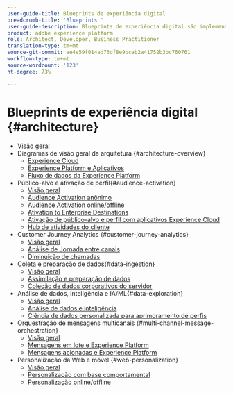 ```yaml
---
user-guide-title: Blueprints de experiência digital
breadcrumb-title: 'Blueprints '
user-guide-description: Blueprints de experiência digital são implementações replicáveis para resolver problemas empresariais consagrados. Eles contêm diagramas de arquitetura, considerações técnicas e links para documentações relevantes.
product: adobe experience platform
role: Architect, Developer, Business Practitioner
translation-type: tm+mt
source-git-commit: ee4e59f014ad73df8e9bceb2a41752b3bc760761
workflow-type: tm+mt
source-wordcount: '123'
ht-degree: 73%

---
```


# Blueprints de experiência digital {#architecture}

+ [Visão geral](/help/blueprints/overview.md)
+ Diagramas de visão geral da arquitetura {#architecture-overview}
   + [Experience Cloud](/help/blueprints/experience-platform/experience-cloud.md)
   + [Experience Platform e Aplicativos](/help/blueprints/experience-platform/platform-applications.md)
   + [Fluxo de dados da Experience Platform](/help/blueprints/experience-platform/platform-data-flow.md)
+ Público-alvo e ativação de perfil{#audience-activation}
   + [Visão geral](/help/blueprints/audience-activation/overview.md)
   + [Audience Activation anônimo](/help/blueprints/audience-activation/anonymous.md)
   + [Audience Activation online/offline](/help/blueprints/audience-activation/online-offline.md)
   + [Ativation to Enterprise Destinations](/help/blueprints/audience-activation/enterprise-destinations.md)
   + [Ativação de público-alvo e perfil com aplicativos Experience Cloud](/help/blueprints/audience-activation/aep+apps.md)
   + [Hub de atividades do cliente ](/help/blueprints/audience-activation/customer-activity.md)
+ Customer Journey Analytics {#customer-journey-analytics}
   + [Visão geral](/help/blueprints/customer-journey-analytics/overview.md)
   + [Análise de Jornada entre canais](/help/blueprints/customer-journey-analytics/digital-behavioral-data-consolidation.md)
   + [Diminuição de chamadas](/help/blueprints/customer-journey-analytics/call-deflect.md)
+ Coleta e preparação de dados{#data-ingestion}
   + [Visão geral](/help/blueprints/data-ingestion/overview.md)
   + [Assimilação e preparação de dados ](/help/blueprints/data-ingestion/ingestion.md)
   + [Coleção de dados corporativos do servidor ](/help/blueprints/data-ingestion/server-side-collection.md)
+ Análise de dados, inteligência e IA/ML{#data-exploration}
   + [Visão geral](/help/blueprints/data-insights/overview.md)
   + [Análise de dados e inteligência](/help/blueprints/data-insights/analysis.md)
   + [Ciência de dados personalizada para aprimoramento de perfis ](/help/blueprints/data-insights/data-science.md)
+ Orquestração de mensagens multicanais {#multi-channel-message-orchestration}
   + [Visão geral](/help/blueprints/multi-channel-message-orchestration/overview.md)
   + [Mensagens em lote e Experience Platform](/help/blueprints/multi-channel-message-orchestration/batch-messaging.md)
   + [Mensagens acionadas e Experience Platform](/help/blueprints/multi-channel-message-orchestration/triggered-messaging.md)
+ Personalização da Web e móvel {#web-personalization}
   + [Visão geral](/help/blueprints/web-personalization/overview.md)
   + [Personalização com base comportamental](/help/blueprints/web-personalization/behavioral.md)
   + [Personalização online/offline](/help/blueprints/web-personalization/online-offline.md)


